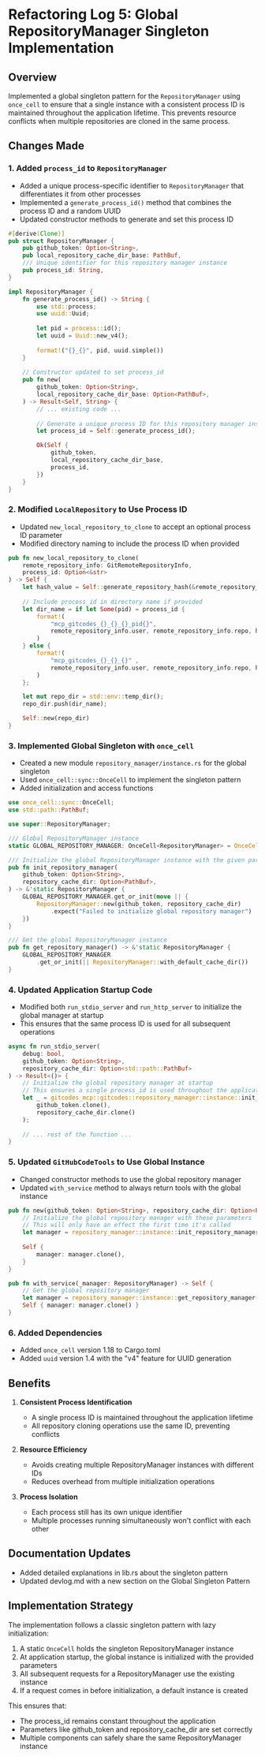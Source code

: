 # Refactoring Log 5: Global RepositoryManager Singleton Implementation

## Overview

Implemented a global singleton pattern for the `RepositoryManager` using `once_cell` to ensure that a single instance with a consistent process ID is maintained throughout the application lifetime. This prevents resource conflicts when multiple repositories are cloned in the same process.

## Changes Made

### 1. Added `process_id` to `RepositoryManager`

- Added a unique process-specific identifier to `RepositoryManager` that differentiates it from other processes
- Implemented a `generate_process_id()` method that combines the process ID and a random UUID
- Updated constructor methods to generate and set this process ID

```rust
#[derive(Clone)]
pub struct RepositoryManager {
    pub github_token: Option<String>,
    pub local_repository_cache_dir_base: PathBuf,
    /// Unique identifier for this repository manager instance
    pub process_id: String,
}

impl RepositoryManager {
    fn generate_process_id() -> String {
        use std::process;
        use uuid::Uuid;
        
        let pid = process::id();
        let uuid = Uuid::new_v4();
        
        format!("{}_{}", pid, uuid.simple())
    }
    
    // Constructor updated to set process_id
    pub fn new(
        github_token: Option<String>,
        local_repository_cache_dir_base: Option<PathBuf>,
    ) -> Result<Self, String> {
        // ... existing code ...
        
        // Generate a unique process ID for this repository manager instance
        let process_id = Self::generate_process_id();

        Ok(Self {
            github_token,
            local_repository_cache_dir_base,
            process_id,
        })
    }
}
```

### 2. Modified `LocalRepository` to Use Process ID

- Updated `new_local_repository_to_clone` to accept an optional process ID parameter
- Modified directory naming to include the process ID when provided

```rust
pub fn new_local_repository_to_clone(
    remote_repository_info: GitRemoteRepositoryInfo, 
    process_id: Option<&str>
) -> Self {
    let hash_value = Self::generate_repository_hash(&remote_repository_info);
    
    // Include process_id in directory name if provided
    let dir_name = if let Some(pid) = process_id {
        format!(
            "mcp_gitcodes_{}_{}_{}_pid{}",
            remote_repository_info.user, remote_repository_info.repo, hash_value, pid
        )
    } else {
        format!(
            "mcp_gitcodes_{}_{}_{}" ,
            remote_repository_info.user, remote_repository_info.repo, hash_value
        )
    };

    let mut repo_dir = std::env::temp_dir();
    repo_dir.push(dir_name);

    Self::new(repo_dir)
}
```

### 3. Implemented Global Singleton with `once_cell`

- Created a new module `repository_manager/instance.rs` for the global singleton
- Used `once_cell::sync::OnceCell` to implement the singleton pattern
- Added initialization and access functions

```rust
use once_cell::sync::OnceCell;
use std::path::PathBuf;

use super::RepositoryManager;

/// Global RepositoryManager instance
static GLOBAL_REPOSITORY_MANAGER: OnceCell<RepositoryManager> = OnceCell::new();

/// Initialize the global RepositoryManager instance with the given parameters
pub fn init_repository_manager(
    github_token: Option<String>,
    repository_cache_dir: Option<PathBuf>,
) -> &'static RepositoryManager {
    GLOBAL_REPOSITORY_MANAGER.get_or_init(move || {
        RepositoryManager::new(github_token, repository_cache_dir)
            .expect("Failed to initialize global repository manager")
    })
}

/// Get the global RepositoryManager instance
pub fn get_repository_manager() -> &'static RepositoryManager {
    GLOBAL_REPOSITORY_MANAGER
        .get_or_init(|| RepositoryManager::with_default_cache_dir())
}
```

### 4. Updated Application Startup Code

- Modified both `run_stdio_server` and `run_http_server` to initialize the global manager at startup
- This ensures that the same process ID is used for all subsequent operations

```rust
async fn run_stdio_server(
    debug: bool, 
    github_token: Option<String>,
    repository_cache_dir: Option<std::path::PathBuf>
) -> Result<()> {
    // Initialize the global repository manager at startup
    // This ensures a single process_id is used throughout the application lifetime
    let _ = gitcodes_mcp::gitcodes::repository_manager::instance::init_repository_manager(
        github_token.clone(), 
        repository_cache_dir.clone()
    );
    
    // ... rest of the function ...
}
```

### 5. Updated `GitHubCodeTools` to Use Global Instance

- Changed constructor methods to use the global repository manager
- Updated `with_service` method to always return tools with the global instance

```rust
pub fn new(github_token: Option<String>, repository_cache_dir: Option<PathBuf>) -> Self {
    // Initialize the global repository manager with these parameters
    // This will only have an effect the first time it's called
    let manager = repository_manager::instance::init_repository_manager(github_token, repository_cache_dir);
    
    Self {
        manager: manager.clone(),
    }
}

pub fn with_service(_manager: RepositoryManager) -> Self {
    // Get the global repository manager
    let manager = repository_manager::instance::get_repository_manager();
    Self { manager: manager.clone() }
}
```

### 6. Added Dependencies

- Added `once_cell` version 1.18 to Cargo.toml
- Added `uuid` version 1.4 with the "v4" feature for UUID generation

## Benefits

1. **Consistent Process Identification**
   - A single process ID is maintained throughout the application lifetime
   - All repository cloning operations use the same ID, preventing conflicts

2. **Resource Efficiency**
   - Avoids creating multiple RepositoryManager instances with different IDs
   - Reduces overhead from multiple initialization operations

3. **Process Isolation**
   - Each process still has its own unique identifier
   - Multiple processes running simultaneously won't conflict with each other

## Documentation Updates

- Added detailed explanations in lib.rs about the singleton pattern
- Updated devlog.md with a new section on the Global Singleton Pattern

## Implementation Strategy

The implementation follows a classic singleton pattern with lazy initialization:

1. A static `OnceCell` holds the singleton RepositoryManager instance
2. At application startup, the global instance is initialized with the provided parameters
3. All subsequent requests for a RepositoryManager use the existing instance
4. If a request comes in before initialization, a default instance is created

This ensures that:
- The process_id remains constant throughout the application
- Parameters like github_token and repository_cache_dir are set correctly
- Multiple components can safely share the same RepositoryManager instance